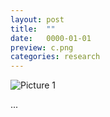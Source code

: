 ```yaml
---
layout: post
title:  ""
date:   0000-01-01
preview: c.png
categories: research
---
```



![Picture 1]({{site.baseurl}}/images/c.png?auto=yes)

...
